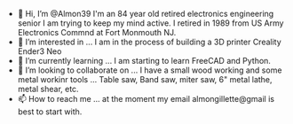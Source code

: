 - 👋 Hi, I’m @Almon39 I'm an 84 year old retired electronics engineering senior I am trying to keep my mind active. I retired in 1989 from US Army Electronics Commnd at Fort Monmouth NJ.
- 👀 I’m interested in ... I am in the process of building a 3D printer Creality Ender3 Neo
- 🌱 I’m currently learning ... I am starting to learn FreeCAD and  Python.
- 💞️ I’m looking to collaborate on ... I have a small wood working and some metal workinr tools ... Table saw, Band saw, miter saw, 6" metal lathe, metal shear, etc. 
- 📫 How to reach me ... at the moment my email almongillette@gmail is best to start with.

<!---
Almon39/Almon39 is a ✨ special ✨ repository because its `README.md` (this file) appears on your GitHub profile.
You can click the Preview link to take a look at your changes.
--->
